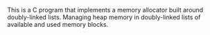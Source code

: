 This is a C program that implements a memory allocator built around doubly-linked lists. Managing heap memory in doubly-linked lists of available and used memory blocks.
